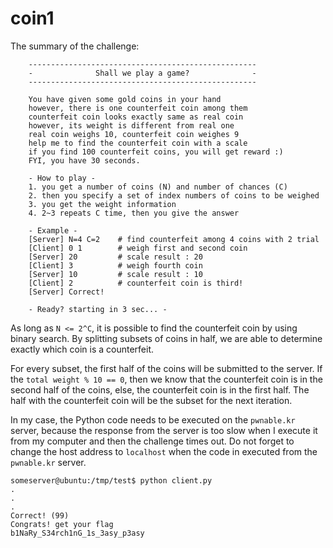 # coin1

The summary of the challenge:

```
	---------------------------------------------------
	-              Shall we play a game?              -
	---------------------------------------------------

	You have given some gold coins in your hand
	however, there is one counterfeit coin among them
	counterfeit coin looks exactly same as real coin
	however, its weight is different from real one
	real coin weighs 10, counterfeit coin weighes 9
	help me to find the counterfeit coin with a scale
	if you find 100 counterfeit coins, you will get reward :)
	FYI, you have 30 seconds.

	- How to play -
	1. you get a number of coins (N) and number of chances (C)
	2. then you specify a set of index numbers of coins to be weighed
	3. you get the weight information
	4. 2~3 repeats C time, then you give the answer

	- Example -
	[Server] N=4 C=2 	# find counterfeit among 4 coins with 2 trial
	[Client] 0 1 		# weigh first and second coin
	[Server] 20			# scale result : 20
	[Client] 3			# weigh fourth coin
	[Server] 10			# scale result : 10
	[Client] 2 			# counterfeit coin is third!
	[Server] Correct!

	- Ready? starting in 3 sec... -
```

As long as `N <= 2^C`, it is possible to find the counterfeit coin by using binary search. By splitting subsets of coins in half, we are able to determine exactly which coin is a counterfeit.

For every subset, the first half of the coins will be submitted to the server. If the `total weight % 10 == 0`, then we know that the counterfeit coin is in the second half of the coins, else, the counterfeit coin is in the first half. The half with the counterfeit coin will be the subset for the next iteration.

In my case, the Python code needs to be executed on the `pwnable.kr` server, because the response from the server is too slow when I execute it from my computer and then the challenge times out. Do not forget to change the host address to `localhost` when the code in executed from the `pwnable.kr` server.

```
someserver@ubuntu:/tmp/test$ python client.py
.
.
.
Correct! (99)
Congrats! get your flag
b1NaRy_S34rch1nG_1s_3asy_p3asy
```
